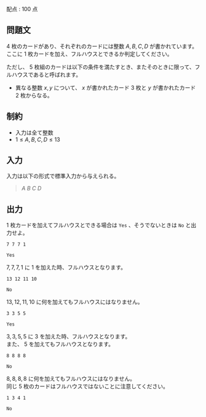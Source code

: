 配点 : $100$ 点

## 問題文

$4$ 枚のカードがあり、それぞれのカードには整数 $A,B,C,D$ が書かれています。<br>
ここに $1$ 枚カードを加え、フルハウスとできるか判定してください。

ただし、 $5$ 枚組のカードは以下の条件を満たすとき、またそのときに限って、フルハウスであると呼ばれます。

- 異なる整数 $x,y$ について、 $x$ が書かれたカード $3$ 枚と $y$ が書かれたカード $2$ 枚からなる。

## 制約

- 入力は全て整数
- $1 \le A,B,C,D \le 13$

## 入力

入力は以下の形式で標準入力から与えられる。

> $A$ $B$ $C$ $D$

## 出力

$1$ 枚カードを加えてフルハウスとできる場合は `Yes` 、そうでないときは `No` と出力せよ。

```input1
7 7 7 1
```

```output1
Yes
```

$7,7,7,1$ に $1$ を加えた時、フルハウスとなります。

```input2
13 12 11 10
```

```output2
No
```

$13,12,11,10$ に何を加えてもフルハウスにはなりません。

```input3
3 3 5 5
```

```output3
Yes
```

$3,3,5,5$ に $3$ を加えた時、フルハウスとなります。<br>
また、 $5$ を加えてもフルハウスとなります。

```input4
8 8 8 8
```

```output4
No
```

$8,8,8,8$ に何を加えてもフルハウスにはなりません。<br>
同じ $5$ 枚のカードはフルハウスではないことに注意してください。

```input5
1 3 4 1
```

```output5
No
```